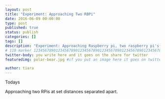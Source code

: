 ```yaml
---
layout: post
title: "Experiment: Approaching Two RBPi"
date: 2016-06-09 00:00:00
type: post
published: true
status: publish
categories: []
tags: []
description: "Experiment: Approaching Raspberry pi, two raspberry pi's "
# 110 marker 1234567890123456789012345678901234567890123456789012345678901234567890123456789012345678901234567890123456789
twitter-body: you write here and it goes on the share for twitter
featuredimg: polar-bear.jpg #if you put an image here it goes on twitter too

author: tiara
---
```



Todays 


Approaching two RPis at set distances separated apart.

